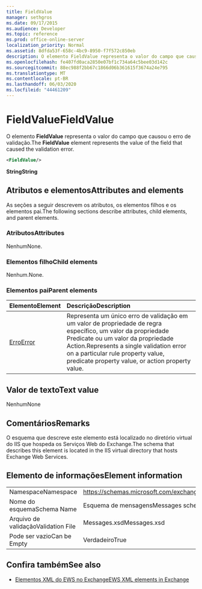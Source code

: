 ```yaml
---
title: FieldValue
manager: sethgros
ms.date: 09/17/2015
ms.audience: Developer
ms.topic: reference
ms.prod: office-online-server
localization_priority: Normal
ms.assetid: 8dfda53f-658c-4bc9-8950-f7f572c850eb
description: O elemento FieldValue representa o valor do campo que causou o erro de validação.
ms.openlocfilehash: fe407fd0aca2850e07bf1c734a64c5bee03d142c
ms.sourcegitcommit: 88ec988f2bb67c1866d06b361615f3674a24e795
ms.translationtype: MT
ms.contentlocale: pt-BR
ms.lasthandoff: 06/03/2020
ms.locfileid: "44461209"
---
```

# <a name="fieldvalue"></a><span data-ttu-id="81fa2-103">FieldValue</span><span class="sxs-lookup"><span data-stu-id="81fa2-103">FieldValue</span></span>

<span data-ttu-id="81fa2-104">O elemento **FieldValue** representa o valor do campo que causou o erro de validação.</span><span class="sxs-lookup"><span data-stu-id="81fa2-104">The **FieldValue** element represents the value of the field that caused the validation error.</span></span> 
  
```XML
<FieldValue/>
```

 <span data-ttu-id="81fa2-105">**String**</span><span class="sxs-lookup"><span data-stu-id="81fa2-105">**String**</span></span>
## <a name="attributes-and-elements"></a><span data-ttu-id="81fa2-106">Atributos e elementos</span><span class="sxs-lookup"><span data-stu-id="81fa2-106">Attributes and elements</span></span>

<span data-ttu-id="81fa2-107">As seções a seguir descrevem os atributos, os elementos filhos e os elementos pai.</span><span class="sxs-lookup"><span data-stu-id="81fa2-107">The following sections describe attributes, child elements, and parent elements.</span></span>
  
### <a name="attributes"></a><span data-ttu-id="81fa2-108">Atributos</span><span class="sxs-lookup"><span data-stu-id="81fa2-108">Attributes</span></span>

<span data-ttu-id="81fa2-109">Nenhum</span><span class="sxs-lookup"><span data-stu-id="81fa2-109">None.</span></span>
  
### <a name="child-elements"></a><span data-ttu-id="81fa2-110">Elementos filho</span><span class="sxs-lookup"><span data-stu-id="81fa2-110">Child elements</span></span>

<span data-ttu-id="81fa2-111">Nenhum.</span><span class="sxs-lookup"><span data-stu-id="81fa2-111">None.</span></span>
  
### <a name="parent-elements"></a><span data-ttu-id="81fa2-112">Elementos pai</span><span class="sxs-lookup"><span data-stu-id="81fa2-112">Parent elements</span></span>

|<span data-ttu-id="81fa2-113">**Elemento**</span><span class="sxs-lookup"><span data-stu-id="81fa2-113">**Element**</span></span>|<span data-ttu-id="81fa2-114">**Descrição**</span><span class="sxs-lookup"><span data-stu-id="81fa2-114">**Description**</span></span>|
|:-----|:-----|
|[<span data-ttu-id="81fa2-115">Erro</span><span class="sxs-lookup"><span data-stu-id="81fa2-115">Error</span></span>](error.md) <br/> |<span data-ttu-id="81fa2-116">Representa um único erro de validação em um valor de propriedade de regra específico, um valor da propriedade Predicate ou um valor da propriedade Action.</span><span class="sxs-lookup"><span data-stu-id="81fa2-116">Represents a single validation error on a particular rule property value, predicate property value, or action property value.</span></span>  <br/> |
   
## <a name="text-value"></a><span data-ttu-id="81fa2-117">Valor de texto</span><span class="sxs-lookup"><span data-stu-id="81fa2-117">Text value</span></span>

<span data-ttu-id="81fa2-118">Nenhum</span><span class="sxs-lookup"><span data-stu-id="81fa2-118">None</span></span>
  
## <a name="remarks"></a><span data-ttu-id="81fa2-119">Comentários</span><span class="sxs-lookup"><span data-stu-id="81fa2-119">Remarks</span></span>

<span data-ttu-id="81fa2-120">O esquema que descreve este elemento está localizado no diretório virtual do IIS que hospeda os Serviços Web do Exchange.</span><span class="sxs-lookup"><span data-stu-id="81fa2-120">The schema that describes this element is located in the IIS virtual directory that hosts Exchange Web Services.</span></span>
  
## <a name="element-information"></a><span data-ttu-id="81fa2-121">Elemento de informações</span><span class="sxs-lookup"><span data-stu-id="81fa2-121">Element information</span></span>

|||
|:-----|:-----|
|<span data-ttu-id="81fa2-122">Namespace</span><span class="sxs-lookup"><span data-stu-id="81fa2-122">Namespace</span></span>  <br/> |https://schemas.microsoft.com/exchange/services/2006/messages  <br/> |
|<span data-ttu-id="81fa2-123">Nome do esquema</span><span class="sxs-lookup"><span data-stu-id="81fa2-123">Schema Name</span></span>  <br/> |<span data-ttu-id="81fa2-124">Esquema de mensagens</span><span class="sxs-lookup"><span data-stu-id="81fa2-124">Messages schema</span></span>  <br/> |
|<span data-ttu-id="81fa2-125">Arquivo de validação</span><span class="sxs-lookup"><span data-stu-id="81fa2-125">Validation File</span></span>  <br/> |<span data-ttu-id="81fa2-126">Messages.xsd</span><span class="sxs-lookup"><span data-stu-id="81fa2-126">Messages.xsd</span></span>  <br/> |
|<span data-ttu-id="81fa2-127">Pode ser vazio</span><span class="sxs-lookup"><span data-stu-id="81fa2-127">Can be Empty</span></span>  <br/> |<span data-ttu-id="81fa2-128">Verdadeiro</span><span class="sxs-lookup"><span data-stu-id="81fa2-128">True</span></span>  <br/> |
   
## <a name="see-also"></a><span data-ttu-id="81fa2-129">Confira também</span><span class="sxs-lookup"><span data-stu-id="81fa2-129">See also</span></span>



- [<span data-ttu-id="81fa2-130">Elementos XML do EWS no Exchange</span><span class="sxs-lookup"><span data-stu-id="81fa2-130">EWS XML elements in Exchange</span></span>](ews-xml-elements-in-exchange.md)

